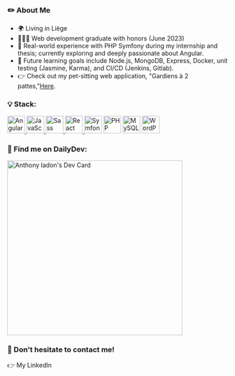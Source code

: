 ### ✏️ About Me
- 🌍 Living in Liège
- 👨🏻‍🎓 Web development graduate with honors (June 2023)
- 🧠 Real-world experience with PHP Symfony during my internship and thesis; currently exploring and deeply passionate about Angular.
- 🚀 Future learning goals include Node.js, MongoDB, Express, Docker, unit testing (Jasmine, Karma), and CI/CD (Jenkins, Gitlab).
- 👉 Check out my pet-sitting web application, "Gardiens à 2 pattes,"[Here](https://gardiens2pattes.be).


### :bulb: Stack:
<p>
     <a href="https://angular.io/" target="_blank"> <img src="https://upload.wikimedia.org/wikipedia/commons/thumb/c/cf/Angular_full_color_logo.svg/2048px-Angular_full_color_logo.svg.png" alt="Angular" width="40" height="40"/> </a>
     <a href="https://www.typescriptlang.org/" target="_blank"> <img src="https://upload.wikimedia.org/wikipedia/commons/thumb/4/4c/Typescript_logo_2020.svg/1024px-Typescript_logo_2020.svg.png" alt="JavaScript" width="40" height="40"/> </a>
      <a href="https://sass-lang.com/" target="_blank"> <img src="https://sass-lang.com/assets/img/logos/logo.svg" alt="Sass" width="40" height="40"/> </a>
      <a href="https://react.dev/" target="_blank"> <img src="https://cdn4.iconfinder.com/data/icons/logos-3/600/React.js_logo-512.png" alt="React" width="40" height="40"/> </a>
      <a href="https://symfony.com/" target="_blank"><img src="https://logos-download.com/wp-content/uploads/2019/01/Symfony_Logo.png" alt="Symfony" width="40" height="40"/></a>
      <a href="https://www.php.net/" target="_blank"><img src="https://upload.wikimedia.org/wikipedia/commons/2/27/PHP-logo.svg" alt="PHP" width="40" height="40"/></a>
      <a href="https://www.mysql.com/fr/" target="_blank"><img src="https://upload.wikimedia.org/wikipedia/fr/thumb/6/62/MySQL.svg/1200px-MySQL.svg.png" alt="MySQL" width="40" height="40"/></a>
      <a href="https://wordpress.com/fr/" target="_blank"><img src="https://upload.wikimedia.org/wikipedia/commons/thumb/9/98/WordPress_blue_logo.svg/1200px-WordPress_blue_logo.svg.png" alt="WordPress" width="40" height="40"/></a>

     
### :bookmark: Find me on DailyDev:
<a href="https://app.daily.dev/bartav3l"><img src="https://api.daily.dev/devcards/4ea31442ef174d0cbcf0085867b10944.png?r=pg6" width="400" alt="Anthony ladon's Dev Card"/></a>

### :eyes: Don't hesitate to contact me!
👉 My LinkedIn
